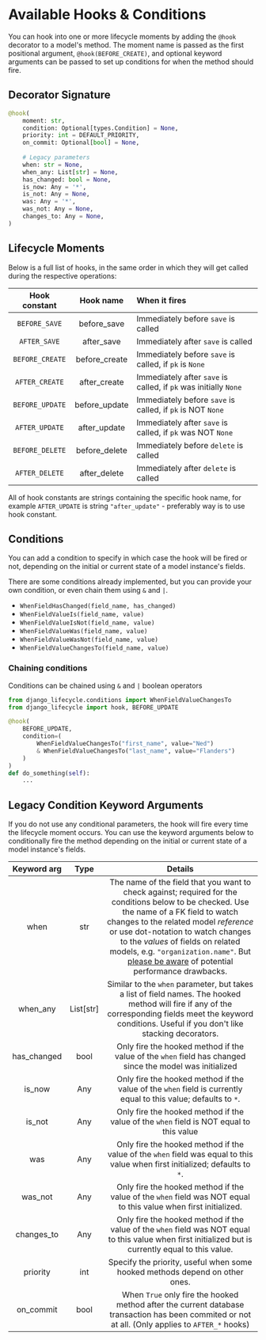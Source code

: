 # Available Hooks & Conditions

You can hook into one or more lifecycle moments by adding the `@hook` decorator to a model's method. The moment name
is passed as the first positional argument, `@hook(BEFORE_CREATE)`, and optional keyword arguments can be passed to
set up conditions for when the method should fire.

## Decorator Signature

```python
@hook(
    moment: str,
    condition: Optional[types.Condition] = None,
    priority: int = DEFAULT_PRIORITY,
    on_commit: Optional[bool] = None,
    
    # Legacy parameters
    when: str = None,
    when_any: List[str] = None,
    has_changed: bool = None,
    is_now: Any = '*',
    is_not: Any = None,
    was: Any = '*',
    was_not: Any = None,
    changes_to: Any = None,
)
```

## Lifecycle Moments

Below is a full list of hooks, in the same order in which they will get called during the respective operations:

|  Hook constant  |   Hook name   | When it fires                                                    |
| :-------------: | :-----------: | :--------------------------------------------------------------- |
|  `BEFORE_SAVE`  |  before_save  | Immediately before `save` is called                              |
|  `AFTER_SAVE`   |  after_save   | Immediately after `save` is called                               |
| `BEFORE_CREATE` | before_create | Immediately before `save` is called, if `pk` is `None`           |
| `AFTER_CREATE`  | after_create  | Immediately after `save` is called, if `pk` was initially `None` |
| `BEFORE_UPDATE` | before_update | Immediately before `save` is called, if `pk` is NOT `None`       |
| `AFTER_UPDATE`  | after_update  | Immediately after `save` is called, if `pk` was NOT `None`       |
| `BEFORE_DELETE` | before_delete | Immediately before `delete` is called                            |
| `AFTER_DELETE`  | after_delete  | Immediately after `delete` is called                             |

All of hook constants are strings containing the specific hook name, for example `AFTER_UPDATE` is string
`"after_update"` - preferably way is to use hook constant.

## Conditions

You can add a condition to specify in which case the hook will be fired or not, depending on the initial or current 
state of a model instance's fields.

There are some conditions already implemented, but you can provide your own condition, or even chain them using `&` and `|`.

 - `WhenFieldHasChanged(field_name, has_changed)`
 - `WhenFieldValueIs(field_name, value)`
 - `WhenFieldValueIsNot(field_name, value)`
 - `WhenFieldValueWas(field_name, value)`
 - `WhenFieldValueWasNot(field_name, value)`
 - `WhenFieldValueChangesTo(field_name, value)`

### Chaining conditions
Conditions can be chained using `&` and `|` boolean operators

```python
from django_lifecycle.conditions import WhenFieldValueChangesTo
from django_lifecycle import hook, BEFORE_UPDATE

@hook(
    BEFORE_UPDATE, 
    condition=(
        WhenFieldValueChangesTo("first_name", value="Ned")
        & WhenFieldValueChangesTo("last_name", value="Flanders")
    )
)
def do_something(self):
    ...
```

## Legacy Condition Keyword Arguments

If you do not use any conditional parameters, the hook will fire every time the lifecycle moment occurs. You can use the keyword arguments below to conditionally fire the method depending on the initial or current state of a model instance's fields.

| Keyword arg |   Type    |                                                                                                                                                                                          Details                                                                                                                                                                                           |
| :---------: | :-------: | :----------------------------------------------------------------------------------------------------------------------------------------------------------------------------------------------------------------------------------------------------------------------------------------------------------------------------------------------------------------------------------------: |
|    when     |    str    | The name of the field that you want to check against; required for the conditions below to be checked. Use the name of a FK field to watch changes to the related model _reference_ or use dot-notation to watch changes to the _values_ of fields on related models, e.g. `"organization.name"`. But [please be aware](fk_changes.md#fk-hook-warning) of potential performance drawbacks. |
|  when_any   | List[str] |                                                                                        Similar to the `when` parameter, but takes a list of field names. The hooked method will fire if any of the corresponding fields meet the keyword conditions. Useful if you don't like stacking decorators.                                                                                         |
| has_changed |   bool    |                                                                                                                                          Only fire the hooked method if the value of the `when` field has changed since the model was initialized                                                                                                                                          |
|   is_now    |    Any    |                                                                                                                                      Only fire the hooked method if the value of the `when` field is currently equal to this value; defaults to `*`.                                                                                                                                       |
|   is_not    |    Any    |                                                                                                                                                  Only fire the hooked method if the value of the `when` field is NOT equal to this value                                                                                                                                                   |
|     was     |    Any    |                                                                                                                               Only fire the hooked method if the value of the `when` field was equal to this value when first initialized; defaults to `*`.                                                                                                                                |
|   was_not   |    Any    |                                                                                                                                      Only fire the hooked method if the value of the `when` field was NOT equal to this value when first initialized.                                                                                                                                      |
| changes_to  |    Any    |                                                                                                                   Only fire the hooked method if the value of the `when` field was NOT equal to this value when first initialized but is currently equal to this value.                                                                                                                    |
|  priority   |    int    |                                                                                                                                                        Specify the priority, useful when some hooked methods depend on other ones.                                                                                                                                                         |
|  on_commit  |   bool    |                                                                                                                     When `True` only fire the hooked method after the current database transaction has been commited or not at all. (Only applies to `AFTER_*` hooks)                                                                                                                      |
